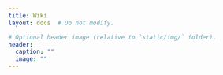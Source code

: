```yaml
---
title: Wiki
layout: docs  # Do not modify.

# Optional header image (relative to `static/img/` folder).
header:
  caption: ""
  image: ""
---
```

